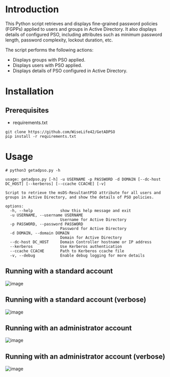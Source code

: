 # Introduction
This Python script retrieves and displays fine-grained password policies (FGPPs) applied to users and groups in Active Directory. It also displays details of configured PSO, including attributes such as minimum password length, password complexity, lockout duration, etc.

The script performs the following actions:
* Displays groups with PSO applied.
* Displays users with PSO applied.
* Displays details of PSO configured in Active Directory.

# Installation
## Prerequisites
* requirements.txt
    
```
git clone https://github.com/WiseLife42/GetADPSO
pip install -r requirements.txt
```

# Usage
```
# python3 getadpso.py -h

usage: getadpso.py [-h] -u USERNAME -p PASSWORD -d DOMAIN [--dc-host DC_HOST] [--kerberos] [--ccache CCACHE] [-v]

Script to retrieve the msDS-ResultantPSO attribute for all users and groups in Active Directory, and show the details of PSO policies.

options:
  -h, --help            show this help message and exit
  -u USERNAME, --username USERNAME
                        Username for Active Directory
  -p PASSWORD, --password PASSWORD
                        Password for Active Directory
  -d DOMAIN, --domain DOMAIN
                        Domain for Active Directory
  --dc-host DC_HOST     Domain Controller hostname or IP address
  --kerberos            Use Kerberos authentication
  --ccache CCACHE       Path to Kerberos ccache file
  -v, --debug           Enable debug logging for more details

```
## Running with a standard account
![image](https://github.com/user-attachments/assets/963d5c11-30fe-4152-93a8-7361a4fa2530)

## Running with a standard account (verbose)
![image](https://github.com/user-attachments/assets/2b2ed4ca-47e6-4c98-b1d0-be4af6c9963b)

## Running with an administrator account
![image](https://github.com/user-attachments/assets/532fe012-794d-4e11-a3b0-5b2db31279e9)

## Running with an administrator account (verbose)
![image](https://github.com/user-attachments/assets/9dc3f4f2-f4f7-4e80-8c78-8b9693d1d1c4)



